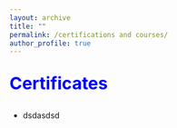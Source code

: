 ```yaml
---
layout: archive
title: ""
permalink: /certifications and courses/
author_profile: true
---
```



<p style="text-align:left; color:Blue; font-size:30px; font-weight:bold;"> Certificates </p>

* dsdasdsd
